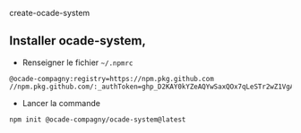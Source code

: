 create-ocade-system

## Installer ocade-system, 
* Renseigner le fichier `~/.npmrc`
```
@ocade-compagny:registry=https://npm.pkg.github.com
//npm.pkg.github.com/:_authToken=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
```
* Lancer la commande
```
npm init @ocade-compagny/ocade-system@latest
```

